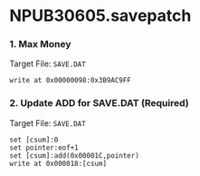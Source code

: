 # NPUB30605.savepatch

### 1. Max Money

Target File: `SAVE.DAT`

```
write at 0x00000098:0x3B9AC9FF
```

### 2. Update ADD for SAVE.DAT (Required)

Target File: `SAVE.DAT`

```
set [csum]:0
set pointer:eof+1
set [csum]:add(0x00001C,pointer)
write at 0x000018:[csum]
```

